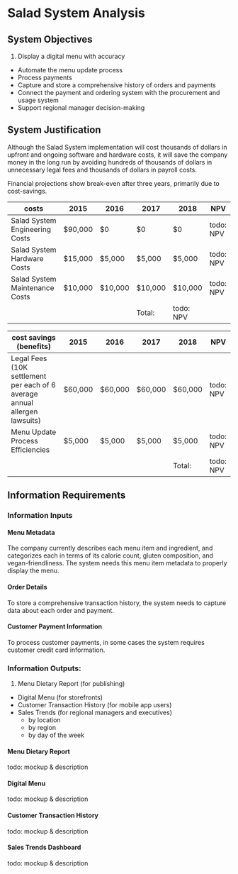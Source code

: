 # Salad System Analysis

## System Objectives

 1. Display a digital menu with accuracy
 * Automate the menu update process
 * Process payments
 * Capture and store a comprehensive history of orders and payments
 * Connect the payment and ordering system with the procurement and usage system
 * Support regional manager decision-making



## System Justification

 Although the Salad System implementation will cost thousands of dollars
  in upfront and ongoing software and hardware costs,
  it will save the company money in the long run
   by avoiding hundreds of thousands of dollars in unnecessary legal fees
   and thousands of dollars in payroll costs.

Financial projections show break-even after three years, primarily due to cost-savings.


costs | 2015 | 2016 | 2017 | 2018 | NPV
--- | --- | --- | --- | --- | ---
Salad System Engineering Costs | $90,000 |  $0 | $0 | $0 | todo: NPV
Salad System Hardware Costs | $15,000 | $5,000 | $5,000 | $5,000 | todo: NPV
Salad System Maintenance Costs | $10,000 |  $10,000 | $10,000 | $10,000 | todo: NPV
 |  |  |  | Total: | todo: NPV

cost savings (benefits) | 2015 | 2016 | 2017 | 2018 | NPV
--- | --- | --- | --- | --- | ---
Legal Fees (10K settlement per each of 6 average annual allergen lawsuits) | $60,000 |  $60,000 | $60,000 | $60,000 | todo: NPV
Menu Update Process Efficiencies | $5,000 |  $5,000 | $5,000 | $5,000 | todo: NPV
|  |  |  | | Total: | todo: NPV



## Information Requirements

### Information Inputs

#### Menu Metadata

The company currently describes each menu item and ingredient,
 and categorizes each in terms of its calorie count, gluten composition, and vegan-friendliness. The system needs this menu item metadata to properly display the menu.

#### Order Details

To store a comprehensive transaction history,
 the system needs to capture data about each order and payment.

#### Customer Payment Information

To process customer payments, in some cases the system requires customer credit card information.










### Information Outputs:

  1. Menu Dietary Report (for publishing)
  * Digital Menu (for storefronts)
  * Customer Transaction History (for mobile app users)
  * Sales Trends (for regional managers and executives)
    + by location
    + by region
    + by day of the week

#### Menu Dietary Report

todo: mockup & description

#### Digital Menu

todo: mockup & description

#### Customer Transaction History

todo: mockup & description

#### Sales Trends Dashboard

todo: mockup & description
